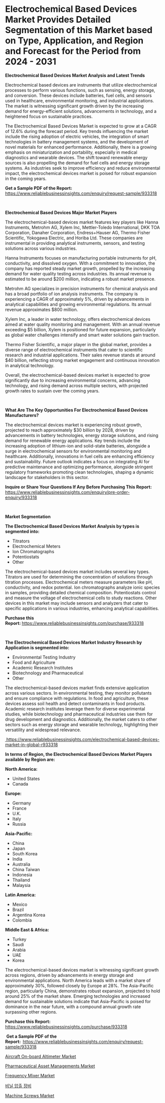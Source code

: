<p><h1>Electrochemical Based Devices Market Provides Detailed Segmentation of this Market based on Type, Application, and Region and Forecast for the Period from 2024 - 2031</h1></p><p><strong>Electrochemical Based Devices Market Analysis and Latest Trends</strong></p>
<p><p>Electrochemical based devices are instruments that utilize electrochemical processes to perform various functions, such as sensing, energy storage, and conversion. These devices include batteries, fuel cells, and sensors used in healthcare, environmental monitoring, and industrial applications. The market is witnessing significant growth driven by the increasing demand for energy-efficient solutions, advancements in technology, and a heightened focus on sustainable practices.</p><p>The Electrochemical Based Devices Market is expected to grow at a CAGR of 12.6% during the forecast period. Key trends influencing the market include the rising adoption of electric vehicles, the integration of smart technologies in battery management systems, and the development of novel materials for enhanced performance. Additionally, there is a growing emphasis on miniaturization and portability, especially in medical diagnostics and wearable devices. The shift toward renewable energy sources is also propelling the demand for fuel cells and energy storage systems. As industries seek to improve efficiency and reduce environmental impact, the electrochemical devices market is poised for robust expansion in the coming years.</p></p>
<p><strong>Get a Sample PDF of the Report:&nbsp;</strong> <a href="https://www.reliablebusinessinsights.com/enquiry/request-sample/933318">https://www.reliablebusinessinsights.com/enquiry/request-sample/933318</a></p>
<p>&nbsp;</p>
<p><strong>Electrochemical Based Devices Major Market Players</strong></p>
<p><p>The electrochemical-based devices market features key players like Hanna Instruments, Metrohm AG, Xylem Inc, Mettler-Toledo International, DKK TOA Corporation, Danaher Corporation, Endress+Hauser AG, Thermo Fisher Scientific, Yokogawa Electric, and Horiba Ltd. These companies are instrumental in providing analytical instruments, sensors, and testing solutions across various industries.</p><p>Hanna Instruments focuses on manufacturing portable instruments for pH, conductivity, and dissolved oxygen. With a commitment to innovation, the company has reported steady market growth, propelled by the increasing demand for water quality testing across industries. Its annual revenue is estimated to be around $200 million, indicating a robust market presence.</p><p>Metrohm AG specializes in precision instruments for chemical analysis and has a broad portfolio of ion analysis instruments. The company is experiencing a CAGR of approximately 5%, driven by advancements in analytical capabilities and growing environmental regulations. Its annual revenue approximates $800 million.</p><p>Xylem Inc, a leader in water technology, offers electrochemical devices aimed at water quality monitoring and management. With an annual revenue exceeding $5 billion, Xylem is positioned for future expansion, particularly as global water challenges intensify and smart water solutions gain traction.</p><p>Thermo Fisher Scientific, a major player in the global market, provides a diverse range of electrochemical instruments that cater to scientific research and industrial applications. Their sales revenue stands at around $40 billion, reflecting strong market engagement and continuous innovation in analytical technology.</p><p>Overall, the electrochemical-based devices market is expected to grow significantly due to increasing environmental concerns, advancing technology, and rising demand across multiple sectors, with projected growth rates to sustain over the coming years.</p></p>
<p>&nbsp;</p>
<p><strong>What Are The Key Opportunities For Electrochemical Based Devices Manufacturers?</strong></p>
<p><p>The electrochemical devices market is experiencing robust growth, projected to reach approximately $30 billion by 2028, driven by advancements in battery technologies, energy storage solutions, and rising demand for renewable energy applications. Key trends include the increasing adoption of lithium-ion and solid-state batteries, alongside a surge in electrochemical sensors for environmental monitoring and healthcare. Additionally, innovations in fuel cells are enhancing efficiency and sustainability. Future outlook indicates a focus on integrating AI for predictive maintenance and optimizing performance, alongside stringent regulatory frameworks promoting clean technologies, shaping a dynamic landscape for stakeholders in this sector.</p></p>
<p><strong>Inquire or Share Your Questions If Any Before Purchasing This Report:</strong> <a href="https://www.reliablebusinessinsights.com/enquiry/pre-order-enquiry/933318">https://www.reliablebusinessinsights.com/enquiry/pre-order-enquiry/933318</a></p>
<p>&nbsp;</p>
<p><strong>Market Segmentation</strong></p>
<p><strong>The Electrochemical Based Devices Market Analysis by types is segmented into:</strong></p>
<p><ul><li>Titrators</li><li>Electrochemical Meters</li><li>Ion Chromatographs</li><li>Potentiostats</li><li>Other</li></ul></p>
<p><p>The electrochemical-based devices market includes several key types. Titrators are used for determining the concentration of solutions through titration processes. Electrochemical meters measure parameters like pH, conductivity, and redox potential. Ion chromatographs analyze ionic species in samples, providing detailed chemical composition. Potentiostats control and measure the voltage of electrochemical cells to study reactions. Other devices in this market may include sensors and analyzers that cater to specific applications in various industries, enhancing analytical capabilities.</p></p>
<p><strong>Purchase this Report:&nbsp;</strong><a href="https://www.reliablebusinessinsights.com/purchase/933318">https://www.reliablebusinessinsights.com/purchase/933318</a></p>
<p>&nbsp;</p>
<p><strong>The Electrochemical Based Devices Market Industry Research by Application is segmented into:</strong></p>
<p><ul><li>Environmental Testing Industry</li><li>Food and Agriculture</li><li>Academic Research Institutes</li><li>Biotechnology and Pharmaceutical</li><li>Other</li></ul></p>
<p><p>The electrochemical-based devices market finds extensive application across various sectors. In environmental testing, they monitor pollutants and ensure compliance with regulations. In food and agriculture, these devices assess soil health and detect contaminants in food products. Academic research institutes leverage them for diverse experimental studies, while biotechnology and pharmaceutical industries use them for drug development and diagnostics. Additionally, the market caters to other sectors such as energy storage and wearable technology, highlighting their versatility and widespread relevance.</p></p>
<p><a href="https://www.reliablebusinessinsights.com/electrochemical-based-devices-market-in-global-r933318">&nbsp;https://www.reliablebusinessinsights.com/electrochemical-based-devices-market-in-global-r933318</a></p>
<p><strong>In terms of Region, the Electrochemical Based Devices Market Players available by Region are:</strong></p>
<p>
    <p> <strong> North America: </strong>
        <ul>
            <li>United States</li>
            <li>Canada</li>
        </ul>
        </p> 
    <p> <strong> Europe: </strong>
        <ul>
            <li>Germany</li>
            <li>France</li>
            <li>U.K.</li>
            <li>Italy</li>
            <li>Russia</li>
        </ul>
        </p> 
    <p> <strong> Asia-Pacific: </strong>
        <ul>
            <li>China</li>
            <li>Japan</li>
            <li>South Korea</li>
            <li>India</li>
            <li>Australia</li>
            <li>China Taiwan</li>
            <li>Indonesia</li>
            <li>Thailand</li>
            <li>Malaysia</li>
        </ul>
        </p> 
    <p> <strong> Latin America: </strong>
        <ul>
            <li>Mexico</li>
            <li>Brazil</li>
            <li>Argentina Korea</li>
            <li>Colombia</li>
        </ul>
        </p> 
    <p> <strong> Middle East & Africa: </strong>
        <ul>
            <li>Turkey</li>
            <li>Saudi</li>
            <li>Arabia</li>
            <li>UAE</li>
            <li>Korea</li>
        </ul>
    </p>
    </p>
<p><p>The electrochemical-based devices market is witnessing significant growth across regions, driven by advancements in energy storage and environmental applications. North America leads with a market share of approximately 30%, followed closely by Europe at 28%. The Asia-Pacific region, particularly China, demonstrates robust expansion, projected to hold around 25% of the market share. Emerging technologies and increased demand for sustainable solutions indicate that Asia-Pacific is poised for dominance in the near future, with a compound annual growth rate surpassing other regions.</p></p>
<p><strong>Purchase this Report: </strong><a href="https://www.reliablebusinessinsights.com/purchase/933318">https://www.reliablebusinessinsights.com/purchase/933318</a></p>
<p>&nbsp;<strong>Get a Sample PDF of the Report:&nbsp;&nbsp;</strong><a href="https://www.reliablebusinessinsights.com/enquiry/request-sample/933318">https://www.reliablebusinessinsights.com/enquiry/request-sample/933318</a></p>
<p><strong></strong></p>
<p><p><a href="https://issuu.com/reportprime-2/docs/aircraft-on-board-altimeter-market-_e6a0bd7eec64eb">Aircraft On-board Altimeter Market</a></p><p><a href="https://github.com/alesiasc0na/Market-Research-Report-List-1/blob/main/pharmaceutical-asset-managements-market.md">Pharmaceutical Asset Managements Market</a></p><p><a href="https://medium.com/@breanakozey1/the-frequency-mixer-market-prioritizes-cost-control-and-efficiency-enhancement-b81c5b88faf3">Frequency Mixer Market</a></p><p><a href="https://medium.com/@nikki.bettison/%EB%B9%84%EB%8B%90-%EC%95%95%EC%B6%9C-%EA%B8%B0%EA%B3%84-%EC%8B%9C%EC%9E%A5%EC%97%90%EC%84%9C-%EC%84%B1%EC%9E%A5-%EA%B8%B0%ED%9A%8C%EC%99%80-%EB%8F%84%EC%A0%84-%EA%B3%BC%EC%A0%9C%EB%8A%94-%EB%AC%B4%EC%97%87%EC%9D%B8%EA%B0%80%EC%9A%94-6b4f7dcec528">비닐 압출 장비</a></p><p><a href="https://medium.com/@breanakozey1/this-report-aims-to-provide-a-comprehensive-presentation-of-the-global-market-for-machine-screws-29a9882b6491">Machine Screws Market</a></p></p>